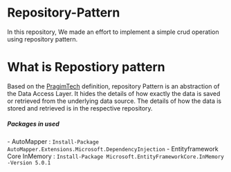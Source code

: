 # Repository-Pattern
In this repository, We made an effort to implement a simple crud operation using repository pattern.

# What is Repostiory pattern
Based on the <a href="https://www.pragimtech.com/blog/blazor/rest-api-repository-pattern/#:~:text=Repository%20Pattern%20is%20an%20abstraction,is%20in%20the%20respective%20repository.">PragimTech</a> definition, repository Pattern is an abstraction of the Data Access Layer. It hides the details of how exactly the data is saved or retrieved from the underlying data source. The details of how the data is stored and retrieved is in the respective repository.

<h5>Packages in used</h5>
- AutoMapper : <code>Install-Package AutoMapper.Extensions.Microsoft.DependencyInjection</code>
- Entityframework Core InMemory : <code>Install-Package Microsoft.EntityFrameworkCore.InMemory -Version 5.0.1</code>
